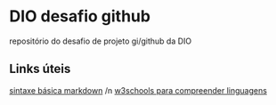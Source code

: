 # DIO desafio github
repositório do desafio de projeto gi/github da DIO

## Links úteis
[sintaxe básica markdown](https://www.markdownguide.org/basic-syntax) /n
[w3schools para compreender linguagens](https://www.w3schools.com)
